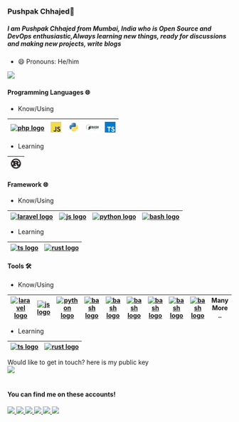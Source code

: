 
### Pushpak Chhajed🍍

##### I am Pushpak Chhajed from Mumbai, India who is Open Source and DevOps enthusiastic,Always learning new things, ready for discussions and making new projects, write blogs

- 😄 Pronouns: He/him

![](https://komarev.com/ghpvc/?username=pushpak1300)

#### Programming Languages 🌐
- Know/Using

| [<img src="https://icongr.am/devicon/php-original.svg?size=60&color=currentColor" alt="php logo" width="40">](http://php.net/docs.php) | [<img src="https://raw.githubusercontent.com/github/explore/80688e429a7d4ef2fca1e82350fe8e3517d3494d/topics/javascript/javascript.png" alt="js logo" width="24">](https://developer.mozilla.org/en-US/docs/Web/JavaScript)  |  [<img src="https://raw.githubusercontent.com/github/explore/80688e429a7d4ef2fca1e82350fe8e3517d3494d/topics/python/python.png" alt="python logo" width="28">](https://www.python.org/) | [<img src="https://raw.githubusercontent.com/github/explore/80688e429a7d4ef2fca1e82350fe8e3517d3494d/topics/bash/bash.png" alt="bash logo" width="28">](https://www.gnu.org/software/bash/)  | [<img src="https://raw.githubusercontent.com/github/explore/80688e429a7d4ef2fca1e82350fe8e3517d3494d/topics/typescript/typescript.png" alt="ts logo" width="24">](https://www.typescriptlang.org/) | 
|---|---|---|---|---|

- Learning

| [<img src="https://raw.githubusercontent.com/github/explore/80688e429a7d4ef2fca1e82350fe8e3517d3494d/topics/rust/rust.png" alt="rust logo" width="24">](https://www.rust-lang.org/) |
|---|

#### Framework 🌐
- Know/Using

| [<img src="https://icongr.am/devicon/laravel-plain.svg?size=33&color=f52929" alt="laravel logo" width="30">](https://laravel.com/) | [<img src="https://icongr.am/devicon/vuejs-original.svg?size=33&color=3c3939" alt="js logo" width="24">](https://vuejs.org/)  |  [<img src="https://icongr.am/devicon/django-original.svg?size=33&color=0d4601" alt="python logo" width="35">](https://www.djangoproject.com/) | [<img src="https://icongr.am/devicon/bootstrap-plain.svg?size=33&color=893f92" alt="bash logo" width="35">](https://getbootstrap.com/)  |
|---|---|---|---|

- Learning

|  [<img src="https://seeklogo.com/images/N/nodejs-logo-FBE122E377-seeklogo.com.png" alt="ts logo" width="30">](https://nodejs.org/en/) |  [<img src="https://laravel-livewire.com/img/twitter.png" alt="rust logo" width="35">](https://laravel-livewire.com/)|
|---|---|

#### Tools 🛠️
- Know/Using

| [<img src="https://icongr.am/devicon/amazonwebservices-original-wordmark.svg?size=33&color=893f92" alt="laravel logo" width="60">](https://aws.amazon.com/) | [<img src="https://icongr.am/devicon/docker-original.svg?size=33&color=893f92" alt="js logo" width="35">](https://www.docker.com/)  |  [<img src="https://icongr.am/devicon/git-original.svg?size=33&color=893f92" alt="python logo" width="35">](https://git-scm.com/) | [<img src="https://icongr.am/devicon/slack-original.svg?size=33&color=893f92" alt="bash logo" width="35">](https://slack.com/intl/en-in/)  |[<img src="https://icongr.am/devicon/trello-plain.svg?size=33&color=2298d3" alt="bash logo" width="35">](https://trello.com/)  |[<img src="https://icongr.am/devicon/ubuntu-plain.svg?size=33&color=f45d0b" alt="bash logo" width="35">](https://www.ubuntu.com/)  |[<img src="https://icongr.am/devicon/webpack-original.svg?size=33&color=f45d0b" alt="bash logo" width="35">](https://webpack.js.org/)  |[<img src="https://icongr.am/devicon/mysql-original.svg?size=33&color=f45d0b" alt="bash logo" width="35">](https://www.mysql.com/)  |[<img src="https://icongr.am/devicon/nginx-original.svg?size=33&color=f45d0b" alt="bash logo" width="35">](https://www.nginx.com/)  |Many More ..
|---|---|---|---|---|---|---|---|---|---|

- Learning

|  [<img src="https://www.gstatic.com/devrel-devsite/prod/v4d5d232859440be8edf63a1095b80ebe5c19605e99f3b348a30c4b0140c2eb88/cloud/images/favicons/onecloud/apple-icon.png" alt="ts logo" width="40">](https://cloud.google.com/) |  [<img src="https://seeklogo.com/images/K/kubernetes-logo-3A67038EAB-seeklogo.com.png" alt="rust logo" width="35">](https://kubernetes.io/)|
|---|---|




 Would like to get in touch? here is my public key 
 <br> <a href='https://keybase.io/pushpak1300'><img src="https://img.shields.io/keybase/pgp/pushpak1300?color=pinl&label=PGP&style=for-the-badge"/></a></br>
 <br>
 
#### You can find me on these accounts!

<p>
<a href='https://twitter.com/pushpak1300'><a href="https://pushpak1300.me/" target="_blank">
  <img src="https://img.shields.io/badge/website-%23E34F26.svg?&style=for-the-badge" />
</a> 
 
 <a href="https://twitter.com/pushpak1300" target="_blank">
  <img src="https://img.shields.io/badge/twitter-%231DA1F2.svg?&style=for-the-badge&logo=twitter&logoColor=white" />
</a> 

<a href="https://www.linkedin.com/in/pushpak-c-286b17b1/" target="_blank">
  <img src="https://img.shields.io/badge/linkedin-%230077B5.svg?&style=for-the-badge&logo=linkedin&logoColor=white" />
</a> 

<a href="https://dev.to/pushpak1300/" target="_blank">
  <img src="http://img.shields.io/badge/dev.to-gray?style=for-the-badge&logo=dev.to&?logoColor=white?logoWidth=100?label=" />
</a> 

<a href="https://stackoverflow.com/users/11074838/pushpak-chhajed" target="_blank">
  <img src="http://img.shields.io/badge/STACKOVERFLOW-black?style=for-the-badge&logo=stackoverflow" />
</a> 

<a href="https://www.reddit.com/user/pushpak1300" target="_blank">
  <img src="http://img.shields.io/badge/reddit-gray?style=for-the-badge&logo=reddit" />
</a> 

</p>


